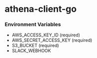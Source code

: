 # athena-client-go

### Environment Variables

- AWS_ACCESS_KEY_ID (required)
- AWS_SECRET_ACCESS_KEY (required)
- S3_BUCKET (required)
- SLACK_WEBHOOK

